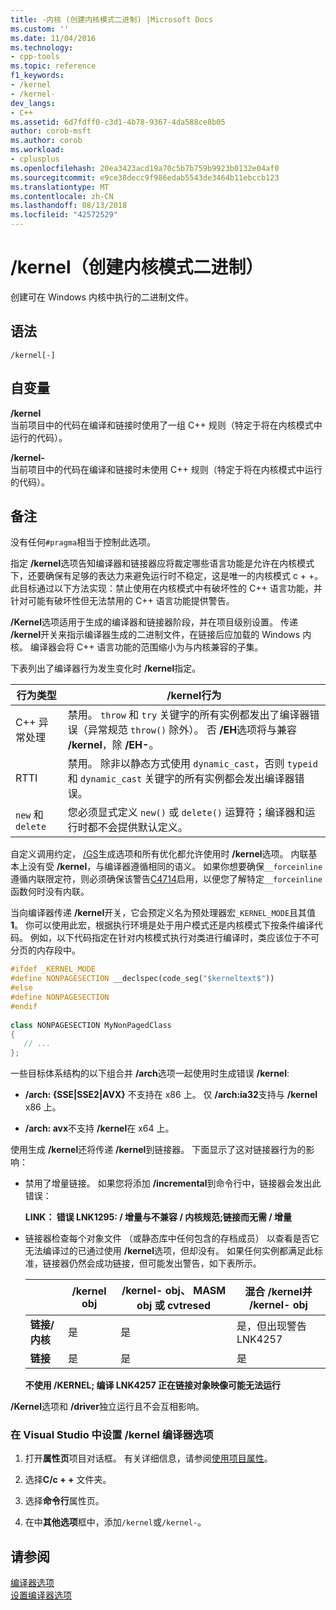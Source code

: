 ```yaml
---
title: -内核 (创建内核模式二进制) |Microsoft Docs
ms.custom: ''
ms.date: 11/04/2016
ms.technology:
- cpp-tools
ms.topic: reference
f1_keywords:
- /kernel
- /kernel-
dev_langs:
- C++
ms.assetid: 6d7fdff0-c3d1-4b78-9367-4da588ce8b05
author: corob-msft
ms.author: corob
ms.workload:
- cplusplus
ms.openlocfilehash: 20ea3423acd19a70c5b7b759b9923b0132e04af0
ms.sourcegitcommit: e9ce38decc9f986edab5543de3464b11ebccb123
ms.translationtype: MT
ms.contentlocale: zh-CN
ms.lasthandoff: 08/13/2018
ms.locfileid: "42572529"
---
```

# <a name="kernel-create-kernel-mode-binary"></a>/kernel（创建内核模式二进制）
创建可在 Windows 内核中执行的二进制文件。  
  
## <a name="syntax"></a>语法  
  
```  
/kernel[-]  
```  
  
## <a name="arguments"></a>自变量  
 **/kernel**  
 当前项目中的代码在编译和链接时使用了一组 C++ 规则（特定于将在内核模式中运行的代码）。  
  
 **/kernel-**  
 当前项目中的代码在编译和链接时未使用 C++ 规则（特定于将在内核模式中运行的代码）。  
  
## <a name="remarks"></a>备注  
 没有任何`#pragma`相当于控制此选项。  
  
 指定 **/kernel**选项告知编译器和链接器应将裁定哪些语言功能是允许在内核模式下，还要确保有足够的表达力来避免运行时不稳定，这是唯一的内核模式 c + +。 此目标通过以下方法实现：禁止使用在内核模式中有破坏性的 C++ 语言功能，并针对可能有破坏性但无法禁用的 C++ 语言功能提供警告。  
  
 **/Kernel**选项适用于生成的编译器和链接器阶段，并在项目级别设置。 传递 **/kernel**开关来指示编译器生成的二进制文件，在链接后应加载的 Windows 内核。 编译器会将 C++ 语言功能的范围缩小为与内核兼容的子集。  
  
 下表列出了编译器行为发生变化时 **/kernel**指定。  
  
|行为类型|**/kernel**行为|  
|-------------------|---------------------------|  
|C++ 异常处理|禁用。 `throw` 和 `try` 关键字的所有实例都发出了编译器错误（异常规范 `throw()` 除外）。 否 **/EH**选项将与兼容 **/kernel**，除 **/EH-**。|  
|RTTI|禁用。 除非以静态方式使用 `dynamic_cast`，否则 `typeid` 和 `dynamic_cast` 关键字的所有实例都会发出编译器错误。|  
|`new` 和 `delete`|您必须显式定义 `new()` 或 `delete()` 运算符；编译器和运行时都不会提供默认定义。|  
  
 自定义调用约定， [/GS](../../build/reference/gs-buffer-security-check.md)生成选项和所有优化都允许使用时 **/kernel**选项。 内联基本上没有受 **/kernel**，与编译器遵循相同的语义。 如果你想要确保`__forceinline`遵循内联限定符，则必须确保该警告[C4714](../../error-messages/compiler-warnings/compiler-warning-level-4-c4714.md)启用，以便您了解特定`__forceinline`函数何时没有内联。  
  
 当向编译器传递 **/kernel**开关，它会预定义名为预处理器宏`_KERNEL_MODE`且其值**1**。 你可以使用此宏，根据执行环境是处于用户模式还是内核模式下按条件编译代码。 例如，以下代码指定在针对内核模式执行对类进行编译时，类应该位于不可分页的内存段中。  
  
```cpp  
#ifdef _KERNEL_MODE  
#define NONPAGESECTION __declspec(code_seg("$kerneltext$"))  
#else  
#define NONPAGESECTION  
#endif  
  
class NONPAGESECTION MyNonPagedClass  
{  
   // ...
};  
```  
  
 一些目标体系结构的以下组合并 **/arch**选项一起使用时生成错误 **/kernel**:  
  
-   **/arch: {SSE&#124;SSE2&#124;AVX}** 不支持在 x86 上。 仅 **/arch:ia32**支持与 **/kernel** x86 上。  
  
-   **/arch: avx**不支持 **/kernel**在 x64 上。  
  
 使用生成 **/kernel**还将传递 **/kernel**到链接器。 下面显示了这对链接器行为的影响：  
  
-   禁用了增量链接。 如果您将添加 **/incremental**到命令行中，链接器会发出此错误：  
  
     **LINK： 错误 LNK1295: / 增量与不兼容 / 内核规范;链接而无需 / 增量**  
  
-   链接器检查每个对象文件 （或静态库中任何包含的存档成员） 以查看是否它无法编译过的已通过使用 **/kernel**选项，但却没有。 如果任何实例都满足此标准，链接器仍然会成功链接，但可能发出警告，如下表所示。  
  
    ||**/kernel** obj|**/kernel-** obj、 MASM obj 或 cvtresed|混合 **/kernel**并 **/kernel-** obj|  
    |-|----------------------|-----------------------------------------------|-------------------------------------------------|  
    |**链接/内核**|是|是|是，但出现警告 LNK4257|  
    |**链接**|是|是|是|  
  
     **不使用 /KERNEL; 编译 LNK4257 正在链接对象映像可能无法运行**  
  
 **/Kernel**选项和 **/driver**独立运行且不会互相影响。  
  
### <a name="to-set-the-kernel-compiler-option-in-visual-studio"></a>在 Visual Studio 中设置 /kernel 编译器选项  
  
1.  打开**属性页**项目对话框。 有关详细信息，请参阅[使用项目属性](../../ide/working-with-project-properties.md)。  
  
2.  选择**C/c + +** 文件夹。  
  
3.  选择**命令行**属性页。  
  
4.  在中**其他选项**框中，添加`/kernel`或`/kernel-`。  
  
## <a name="see-also"></a>请参阅  
 [编译器选项](../../build/reference/compiler-options.md)   
 [设置编译器选项](../../build/reference/setting-compiler-options.md)